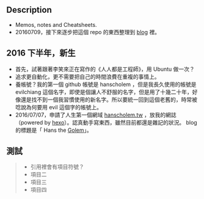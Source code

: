 ## Description

- Memos, notes and Cheatsheets.
- 20160709，接下來逐步把這個 repo 的東西整理到 [blog](http://hanscholem.tw/) 裡。


## 2016 下半年，新生

- 首先，試著跟著李笑來正在寫作的《人人都是工程師》，用 Ubuntu 做一次？
- 追求更自動化，更不需要把自己的時間浪費在重複的事情上。
- 養帳號？我的第一個 github 帳號是 hanscholem ，但是我長久使用的帳號是 evilchiang 這個名字，即使是個讓人不舒服的名字，但是用了十幾二十年，好像還是找不到一個我習慣使用的新名字。所以要統一回到這個老舊的，時常被唸說為何要用 evil 這個字的帳號上。
- 2016/07/07，申請了人生第一個網域 [hanscholem.tw](http://hanscholem.tw/) ，放我的網誌（powered by [hexo](https://hexo.io/)）。認真動手寫東西，雖然目前都還是雜記的狀況。 blog 的標題是「 Hans the [Golem](https://en.wikipedia.org/wiki/Golem)」。


## 測試

> - 引用裡會有項目符號？
> - 項目二
> - 項目三
> - 項目四
